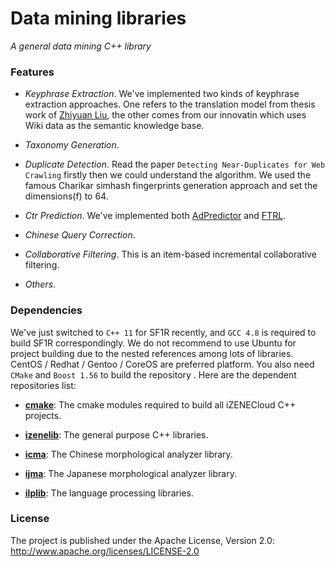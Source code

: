 Data mining libraries
=============================================
*A general data mining C++ library*

### Features
* _Keyphrase Extraction_. We've implemented two kinds of keyphrase extraction approaches. One refers to the translation model from thesis work of [Zhiyuan Liu](http://nlp.csai.tsinghua.edu.cn/~lzy/), the other comes from our innovatin which uses Wiki data as the semantic knowledge base.

* _Taxonomy Generation_. 

* _Duplicate Detection_.  Read the paper `Detecting Near-Duplicates for Web Crawling` firstly then we could understand the algorithm. We used the famous Charikar simhash fingerprints generation approach and set the dimensions(f) to 64.

* _Ctr Prediction_. We've implemented both [AdPredictor](http://machinelearning.wustl.edu/mlpapers/paper_files/icml2010_GraepelCBH10.pdf) and [FTRL](https://research.google.com/pubs/archive/41159.pdf).

* _Chinese Query Correction_. 


* _Collaborative Filtering_.  This is an item-based incremental collaborative filtering.


* _Others_.


### Dependencies
We've just switched to `C++ 11` for SF1R recently, and `GCC 4.8` is required to build SF1R correspondingly. We do not recommend to use Ubuntu for project building due to the nested references among lots of libraries. CentOS / Redhat / Gentoo / CoreOS are preferred platform. You also need `CMake` and `Boost 1.56` to build the repository . Here are the dependent repositories list:

* __[cmake](https://github.com/izenecloud/cmake)__: The cmake modules required to build all iZENECloud C++ projects.


* __[izenelib](https://github.com/izenecloud/izenelib)__: The general purpose C++ libraries.


* __[icma](https://github.com/izenecloud/icma)__: The Chinese morphological analyzer library.
  

* __[ijma](https://github.com/izenecloud/ijma)__: The Japanese morphological analyzer library.


* __[ilplib](https://github.com/izenecloud/ilplib)__: The language processing libraries.
  


### License
The project is published under the Apache License, Version 2.0:
http://www.apache.org/licenses/LICENSE-2.0
